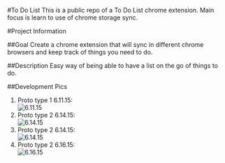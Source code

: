 #To Do List 
This is a public repo of a To Do List chrome extension.
Main focus is learn to use of chrome storage sync.

#Project Information 

##Goal
Create a chrome extension that will sync in different chrome browsers and keep track of things you need to do.

##Description
Easy way of being able to have a list on the go of things to do.

##Development Pics

1. Proto type 1 6.11.15:  
![6.11.15](http://i.gyazo.com/93d5df9951d29d712140f9e2a44b2447.png "Proto type 1 6.11.15")
2. Proto type 2 6.14.15:  
![6.14.15](http://i.gyazo.com/ccc8be21e1f919f80e3ea7f144d135a3.png "See More feature 6.14.15")
3. Proto type 2 6.14.15:  
![6.14.15](http://i.gyazo.com/192f8b2aa9dbfd693cfe4e7c821a4d09.png "Unorderlist and checkbox feature 6.14.15")
4. Proto type 2 6.16.15:  
![6.16.15](http://i.gyazo.com/e3a2eb51a5028d170daf42d59003d81a.png "edit button and new UI class 6.16.15")
